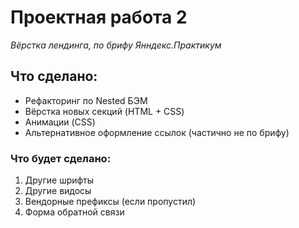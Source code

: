 # Проектная работа 2

*Вёрстка лендинга, по брифу Янндекс.Практикум*

## Что сделано:

* Рефакторинг по Nested БЭМ
* Вёрстка новых секций (HTML + CSS)
* Анимации (CSS)  
* Альтернативное оформление ссылок (частично не по брифу)

### Что будет сделано:

1. Другие шрифты
2. Другие видосы
3. Вендорные префиксы (если пропустил)
4. Форма обратной связи